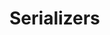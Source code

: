 # Serializers

<!-- broken due to mkdocstrings.handlers.CollectionError: 'ManyRelatedField' object has no attribute 'metadata'

::: myapp.serializers

-->
